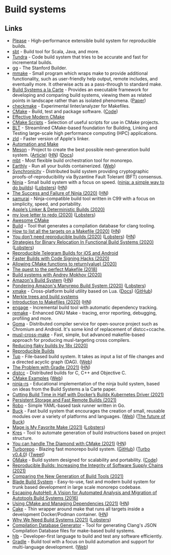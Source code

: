 # Build systems

## Links

- [Please](https://github.com/thought-machine/please) - High-performance extensible build system for reproducible builds.
- [sbt](https://github.com/sbt/sbt) - Build tool for Scala, Java, and more.
- [Tundra](https://github.com/deplinenoise/tundra) - Code build system that tries to be accurate and fast for incremental builds.
- [gg](https://github.com/StanfordSNR/gg) - The Stanford Builder.
- [mmake](https://github.com/tj/mmake) - Small program which wraps make to provide additional functionality, such as user-friendly help output, remote includes, and eventually more. It otherwise acts as a pass-through to standard make.
- [Build Systems a la Carte](https://github.com/snowleopard/build) - Provides an executable framework for developing and comparing build systems, viewing them as related points in landscape rather than as isolated phenomena. ([Paper](https://www.cambridge.org/core/journals/journal-of-functional-programming/article/build-systems-a-la-carte-theory-and-practice/097CE52C750E69BD16B78C318754C7A4))
- [checkmake](https://github.com/mrtazz/checkmake) - Experimental linter/analyzer for Makefiles.
- [CMake](https://cmake.org/) - Build, test and package software. ([Code](https://github.com/Kitware/CMake))
- [Effective Modern CMake](https://gist.github.com/mbinna/c61dbb39bca0e4fb7d1f73b0d66a4fd1)
- [CMake Scripts](https://github.com/StableCoder/cmake-scripts) - Selection of useful scripts for use in CMake projects.
- [BLT](https://github.com/LLNL/blt) - Streamlined CMake-based foundation for Building, Linking and Testing large-scale high performance computing (HPC) applications.
- [zld](https://github.com/michaeleisel/zld) - Faster version of Apple's linker.
- [Automation and Make](https://swcarpentry.github.io/make-novice/)
- [Meson](https://github.com/mesonbuild/meson) - Project to create the best possible next-generation build system. ([Article](https://nibblestew.blogspot.com/2020/10/cargo-style-dependency-management-for-c.html)) ([HN](https://news.ycombinator.com/item?id=24845031)) ([Docs](https://mesonbuild.com/))
- [mbt](https://github.com/mbtproject/mbt) - Most flexible build orchestration tool for monorepo.
- [Earthly](https://github.com/earthly/earthly) - Run all your builds containerized. ([Web](https://www.earthly.dev/))
- [Synchronicity](https://github.com/iqlusioninc/synchronicity) - Distributed build system providing cryptographic proofs-of-reproducibility via Byzantine Fault Tolerant (BFT) consensus.
- [Ninja](https://github.com/ninja-build/ninja) - Small build system with a focus on speed. ([ninja: a simple way to do builds](https://jvns.ca/blog/2020/10/26/ninja--a-simple-way-to-do-builds/)) ([Lobsters](https://lobste.rs/s/94llji/ninja_simple_way_do_builds)) ([HN](https://news.ycombinator.com/item?id=24904617))
- [The Success and Failure of Ninja (2020)](http://neugierig.org/software/blog/2020/05/ninja.html) ([HN](https://news.ycombinator.com/item?id=23157783))
- [samurai](https://github.com/michaelforney/samurai) - Ninja-compatible build tool written in C99 with a focus on simplicity, speed, and portability.
- [Apple’s Linker & Deterministic Builds (2020)](https://milen.me/writings/apple-linker-ld64-deterministic-builds-oso-prefix/)
- [my love letter to redo (2020)](https://fzakaria.com/2020/06/08/my-love-letter-to-redo.html) ([Lobsters](https://lobste.rs/s/j96fsz/my_love_letter_redo))
- [Awesome CMake](https://github.com/onqtam/awesome-cmake)
- [Build](https://github.com/rizsotto/Bear) - Tool that generates a compilation database for clang tooling.
- [How to list all the targets on a Makefile (2020)](https://diamantidis.github.io/tips/2020/07/01/list-makefile-targets) ([HN](https://news.ycombinator.com/item?id=23702756))
- [You don’t need reproducible builds (2020)](http://blog.cmpxchg8b.com/2020/07/you-dont-need-reproducible-builds.html) ([Lobsters](https://lobste.rs/s/ha8c42/you_don_t_need_reproducible_builds)) ([HN](https://news.ycombinator.com/item?id=24059410))
- [Strategies for Binary Relocation In Functional Build Systems (2020)](https://maxmcd.com/posts/strategies-for-binary-relocation/) ([Lobsters](https://lobste.rs/s/2lnncd/strategies_for_binary_relocation))
- [Reproducible Telegram Builds for iOS and Android](https://core.telegram.org/reproducible-builds)
- [Faster Builds with Code Signing Hacks (2020)](https://eisel.me/jekyll/update/2020/08/07/signing.html)
- [Allowing CMake functions to return(value) (2020)](https://oleksandrkvl.github.io/2020/08/09/allowing-cmake-functions-to-return-value.html)
- [The quest to the perfect Makefile (2018)](https://r4nd0m6uy.ch/the-quest-to-the-perfect-makefile.html)
- [Build systems with Andrey Mokhov (2020)](https://overcast.fm/+hrS7F9_XA)
- [Amazon's Build System](https://gist.github.com/terabyte/15a2d3d407285b8b5a0a7964dd6283b0) ([HN](https://news.ycombinator.com/item?id=24722214))
- [Pondering Amazon's Manyrepo Build System (2020)](http://beza1e1.tuxen.de/amazon_manyrepo_builds.html) ([Lobsters](https://lobste.rs/s/v6vmov/pondering_amazon_s_manyrepo_build_system))
- [xmake](https://github.com/xmake-io/xmake) - Cross-platform build utility based on Lua. ([Docs](https://xmake.io/#/)) ([GitHub](https://github.com/xmake-io))
- [Merkle trees and build systems](https://lwn.net/Articles/821367/)
- [Introduction to Makefiles (2020)](https://xs-labs.com/en/blog/2020/11/07/introduction-to-makefiles/) ([HN](https://news.ycombinator.com/item?id=25026656))
- [engage](https://github.com/breuleux/engage) - Incremental build tool with automatic dependency tracking.
- [remake](https://github.com/rocky/remake) - Enhanced GNU Make - tracing, error reporting, debugging, profiling and more.
- [Goma](https://chromium.googlesource.com/infra/goma/client/) - Distributed compiler service for open-source project such as Chromium and Android. It's some kind of replacement of distcc+ccache.
- [musl-cross-make](https://github.com/richfelker/musl-cross-make) - Fast, simple, but advanced makefile-based approach for producing musl-targeting cross compilers.
- [Reducing flaky builds by 18x (2020)](https://github.blog/2020-12-16-reducing-flaky-builds-by-18x/)
- [Reproducible Builds](https://reproducible-builds.org/)
- [Tup](https://github.com/gittup/tup) - File-based build system. It takes as input a list of file changes and a directed acyclic graph (DAG). ([Web](http://gittup.org/tup/))
- [The Problem with Gradle (2021)](https://www.bruceeckel.com/2021/01/02/the-problem-with-gradle/) ([HN](https://news.ycombinator.com/item?id=25801986))
- [distcc](https://github.com/distcc/distcc) - Distributed builds for C, C++ and Objective C.
- [CMake Examples](https://github.com/ttroy50/cmake-examples) ([Web](http://ttroy50.github.io/cmake-examples/))
- [ninja-rs](https://github.com/nikhilm/ninja-rs) - Educational implementation of the ninja build system, based on ideas from the Build Systems a la Carte paper.
- [Cutting Build Time in Half with Docker’s Buildx Kubernetes Driver (2021)](https://releaseapp.io/blog/cutting-build-time-in-half-docker-buildx-kubernetes)
- [Persistent Storage and Fast Remote Builds (2021)](https://fly.io/blog/persistent-storage-and-fast-remote-builds/)
- [Robo](https://github.com/tj/robo) - Simple YAML-based task runner written in Go.
- [Buck](https://github.com/facebook/buck) - Fast build system that encourages the creation of small, reusable modules over a variety of platforms and languages. ([Web](https://buck.build/)) ([The future of Buck](https://developers.facebook.com/blog/post/2021/07/01/future-of-buck))
- [Mage is My Favorite Make (2021)](https://carolynvanslyck.com/blog/2021/01/mage-is-my-favorite-make/) ([Lobsters](https://lobste.rs/s/zry6q1/mage_is_my_favorite_make))
- [Kres](https://github.com/talos-systems/kres) - Tool to automate generation of build instructions based on project structure.
- [You can handle The Diamond with CMake (2021)](http://beza1e1.tuxen.de/cmake_diamond.html) ([HN](https://news.ycombinator.com/item?id=26602450))
- [Turborepo](https://turborepo.com/) - Blazing fast monorepo build system. ([GitHub](https://github.com/turborepo)) ([Turbo v0.4.0](https://turborepo.com/posts/turbo-0-4-0)) ([Tweet](https://twitter.com/jaredpalmer/status/1387760499908136960))
- [OMake](http://projects.camlcity.org/projects/omake.html) - Build system designed for scalability and portability. ([Code](https://github.com/ocaml-omake/omake))
- [Reproducible Builds: Increasing the Integrity of Software Supply Chains (2021)](https://arxiv.org/abs/2104.06020)
- [Comparing the New Generation of Build Tools (2021)](https://css-tricks.com/comparing-the-new-generation-of-build-tools/)
- [Blade Build System](https://github.com/chen3feng/blade-build) - Easy-to-use, fast and modern build system for trunk based development in large scale monorepo codebase.
- [Escaping AutoHell: A Vision for Automated Analysis and Migration of Autotools Build Systems (2016)](https://www.cs.cmu.edu/~ckaestne/pdf/releng16.pdf)
- [Using CMake and Managing Dependencies (2021)](https://eliasdaler.github.io/using-cmake/) ([HN](https://news.ycombinator.com/item?id=27265074))
- [Cake](https://github.com/wurosh/cake) - Thin wrapper around make that runs all targets inside a development Docker/Podman container. ([HN](https://news.ycombinator.com/item?id=27378642))
- [Why We Need Build Systems (2021)](https://blog.feabhas.com/2021/06/why-we-need-build-systems/) ([Lobsters](https://lobste.rs/s/nuzppx/why_we_need_build_systems))
- [Compilation Database Generator](https://github.com/nickdiego/compiledb) - Tool for generating Clang's JSON Compilation Database files for make-based build systems.
- [hlb](https://github.com/openllb/hlb) - Developer-first language to build and test any software efficiently.
- [Gradle](https://github.com/gradle/gradle) - Build tool with a focus on build automation and support for multi-language development. ([Web](https://gradle.org/))
